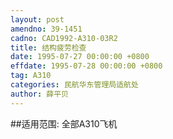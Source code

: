 ```yaml
---
layout: post
amendno: 39-1451
cadno: CAD1992-A310-03R2
title: 结构疲劳检查
date: 1995-07-27 00:00:00 +0800
effdate: 1995-07-28 00:00:00 +0800
tag: A310
categories: 民航华东管理局适航处
author: 薛平贝
---
```


##适用范围:
全部A310飞机

